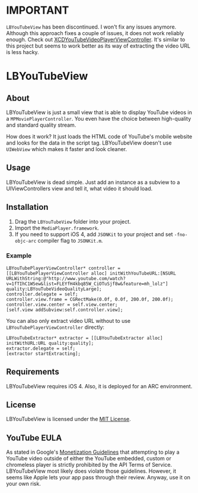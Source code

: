 # IMPORTANT
`LBYouTubeView` has been discontinued. I won't fix any issues anymore. Although this approach fixes a couple of issues, it does not work reliably enough.
Check out [XCDYouTubeVideoPlayerViewController](https://github.com/0xced/XCDYouTubeVideoPlayerViewController). It's similar to this project but seems to work better as its way of extracting the video URL is less hacky.

# LBYouTubeView

## About
LBYouTubeView is just a small view that is able to display YouTube videos in a `MPMoviePlayerController`. You even have the choice between high-quality and standard quality stream.

How does it work? It just loads the HTML code of YouTube's mobile website and looks for the data in the script tag. LBYouTubeView doesn't use `UIWebView` which makes it faster and look cleaner.

## Usage
LBYouTubeView is dead simple. Just add an instance as a subview to a UIViewControllers view and tell it, what video it should load.

## Installation
1. Drag the `LBYouTubeView` folder into your project.
2. Import the `MediaPlayer.framework`.
3. If you need to support iOS 4, add `JSONKit` to your project and set `-fno-objc-arc` compiler flag to `JSONKit.m`.

### Example

```objc
LBYouTubePlayerViewController* controller = [[LBYouTubePlayerViewController alloc] initWithYouTubeURL:[NSURL URLWithString:@"http://www.youtube.com/watch?v=1fTIhC1WSew&list=FLEYfH4kbq85W_CiOTuSjf8w&feature=mh_lolz"] quality:LBYouTubeVideoQualityLarge];
controller.delegate = self;
controller.view.frame = CGRectMake(0.0f, 0.0f, 200.0f, 200.0f);
controller.view.center = self.view.center;
[self.view addSubview:self.controller.view];
```

You can also only extract video URL without to use `LBYouTubePlayerViewController` directly:

```objc
LBYouTubeExtractor* extractor = [[LBYouTubeExtractor alloc] initWithURL:URL quality:quality];
extractor.delegate = self;
[extractor startExtracting];
```

## Requirements
LBYouTubeView requires iOS 4. Also, it is deployed for an ARC environment.

## License
LBYouTubeView is licensed under the [MIT License](http://opensource.org/licenses/mit-license.php). 

## YouTube EULA
As stated in Google's [Monetization Guidelines](https://developers.google.com/youtube/creating_monetizable_applications) that attempting to play a YouTube video outside of either the YouTube embedded, custom or chromeless player is strictly prohibited by the API Terms of Service.
LBYouTubeView most likely does violate those guidelines. However, it seems like Apple lets your app pass through their review. 
Anyway, use it on your own risk.